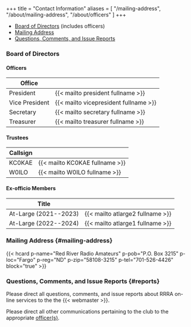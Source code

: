 +++
title = "Contact Information"
aliases = [ "/mailing-address", "/about/mailing-address", "/about/officers" ]
+++
* [Board of Directors](#board-of-directors) (includes officers)
* [Mailing Address](#mailing-address)
* [Questions, Comments, and Issue Reports](#reports)

### Board of Directors

#### Officers

| Office         |                                       |
| -------------- | ------------------------------------- |
| President      | {{< mailto president fullname >}}     |
| Vice President | {{< mailto vicepresident fullname >}} |
| Secretary      | {{< mailto secretary fullname >}}     |
| Treasurer      | {{< mailto treasurer fullname >}}     |

#### Trustees

| Callsign       |                                       |
| -------------- | ------------------------------------- |
| KC0KAE         | {{< mailto KC0KAE fullname >}}        |
| W0ILO          | {{< mailto W0ILO fullname >}}         |

#### Ex-officio Members

<!--* None for 2021-->
<!--| President (2019-2022) | {{< mailto W0JPJ fullname >}}    | -->

| Title                 |                                  |
| --------------------- |--------------------------------- |
| At-Large (2021--2023) | {{< mailto atlarge2 fullname >}} |
| At-Large (2022--2024) | {{< mailto atlarge1 fullname >}} |

### Mailing Address {#mailing-address}

{{< hcard p-name="Red River Radio Amateurs" p-pob="P.O. Box 3215" p-loc="Fargo" p-reg="ND" p-zip="58108-3215" p-tel="701-526-4426" block="true" >}}

### Questions, Comments, and Issue Reports {#reports}

Please direct all questions, comments, and issue reports about 
RRRA on-line services to the the {{< webmaster >}}.

Please direct all other communications pertaining to the club to the
appropriate [officer\(s\)](#officers).
